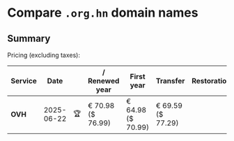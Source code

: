 # Compare `.org.hn` domain names

## Summary

Pricing (excluding taxes):

| Service | Date |  | / Renewed year | First year | Transfer | Restoration |
|--|--|--|--|--|--|--|
| **OVH** | 2025-06-22 | 🏆 | € 70.98<br>($ 76.99) | € 64.98<br>($ 70.99) | € 69.59<br>($ 77.29) |  |
